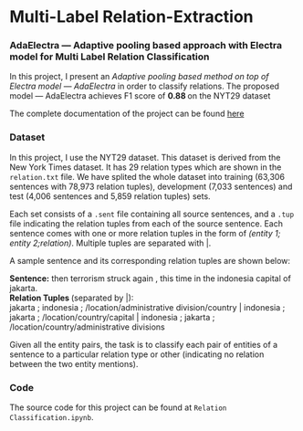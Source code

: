 # Multi-Label Relation-Extraction
### AdaElectra — Adaptive pooling based approach with Electra model for Multi Label Relation Classification

In this project, I present an <i>Adaptive pooling based method on top of Electra model — AdaElectra </i> in order to classify relations. The proposed model — AdaElectra achieves F1 score of <b>0.88 </b> on the NYT29 dataset

The complete documentation of the project can be found [here](https://github.com/Aditya-shahh/Multi-Label-Relation-Extraction/blob/main/Relation%20Extraction.pdf)

### Dataset

In this project, I use the NYT29 dataset. This dataset is derived from the New York Times dataset. It has 29 relation types which are shown in the ```relation.txt``` file. We have splited the whole dataset into training (63,306 sentences with 78,973 relation tuples), development (7,033
sentences) and test (4,006 sentences and 5,859 relation tuples) sets. 

Each set consists of a ```.sent``` file containing all source sentences, and a ```.tup``` file indicating the relation tuples from each of the
source sentence. Each sentence comes with one or more relation tuples in the form of <i>(entity 1; entity 2;relation)</i>.  Multiple tuples are separated with |.

A sample sentence and its corresponding relation tuples are shown below: <br>

<b>Sentence:</b> then terrorism struck again , this time in the indonesia capital of jakarta. <br>
<b>Relation Tuples </b>(separated by |): <br>
jakarta ; indonesia ; /location/administrative division/country | indonesia ; jakarta ; /location/country/capital | indonesia ; jakarta ; /location/country/administrative divisions

Given all the entity pairs, the task is to classify each pair of entities of a sentence to a particular relation type or other (indicating
no relation between the two entity mentions).


### Code
The source code for this project can be found at ```Relation Classification.ipynb```. 

